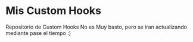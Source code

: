 # Mis Custom Hooks

Repositorio de Custom Hooks
No es Muy basto, pero se iran actualizando mediante pase el tiempo :)